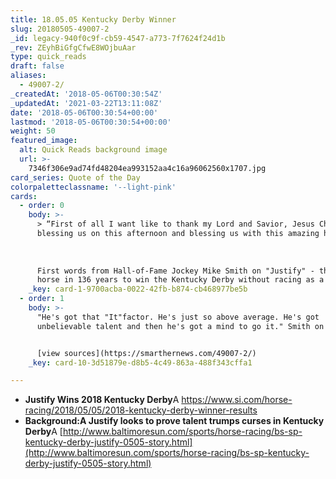 ```yaml
---
title: 18.05.05 Kentucky Derby Winner
slug: 20180505-49007-2
_id: legacy-940f0c9f-cb59-4547-a773-7f7624f24d1b
_rev: ZEyhBiGfgCfwE8WOjbuAar
type: quick_reads
draft: false
aliases:
  - 49007-2/
_createdAt: '2018-05-06T00:30:54Z'
_updatedAt: '2021-03-22T13:11:08Z'
date: '2018-05-06T00:30:54+00:00'
lastmod: '2018-05-06T00:30:54+00:00'
weight: 50
featured_image:
  alt: Quick Reads background image
  url: >-
    7346f306e9ad74fd48204ea993152aa4c16a96062560x1707.jpg
card_series: Quote of the Day
colorpaletteclassname: '--light-pink'
cards:
  - order: 0
    body: >-
      > “First of all I want like to thank my Lord and Savior, Jesus Christ, for
      blessing us on this afternoon and blessing us with this amazing horse.”  
        
        
        
      First words from Hall-of-Fame Jockey Mike Smith on "Justify" - the first
      horse in 136 years to win the Kentucky Derby without racing as a 2-yr-old.
    _key: card-1-9700acba-0022-42fb-b874-cb468977be5b
  - order: 1
    body: >-
      "He's got that "It"factor. He's just so above average. He's got
      unbelievable talent and then he's got a mind to go it." Smith on "Justify"


      [view sources](https://smarthernews.com/49007-2/)
    _key: card-10-3d51879e-d8b5-4c49-863a-488f343cffa1

---
```

* **Justify Wins 2018 Kentucky Derby**A https://www.si.com/horse-racing/2018/05/05/2018-kentucky-derby-winner-results
* **Background:A Justify looks to prove talent trumps curses in Kentucky Derby**A [http://www.baltimoresun.com/sports/horse-racing/bs-sp-kentucky-derby-justify-0505-story.html](http://www.baltimoresun.com/sports/horse-racing/bs-sp-kentucky-derby-justify-0505-story.html)